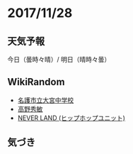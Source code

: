 # 2017/11/28

## 天気予報

今日（曇時々晴）/ 明日（晴時々曇）

## WikiRandom

* [名護市立大宮中学校](https://ja.wikipedia.org/wiki/%E5%90%8D%E8%AD%B7%E5%B8%82%E7%AB%8B%E5%A4%A7%E5%AE%AE%E4%B8%AD%E5%AD%A6%E6%A0%A1)
* [高野秀敏](https://ja.wikipedia.org/wiki/%E9%AB%98%E9%87%8E%E7%A7%80%E6%95%8F)
* [NEVER LAND (ヒップホップユニット)](https://ja.wikipedia.org/wiki/NEVER_LAND_%28%E3%83%92%E3%83%83%E3%83%97%E3%83%9B%E3%83%83%E3%83%97%E3%83%A6%E3%83%8B%E3%83%83%E3%83%88%29)

## 気づき


